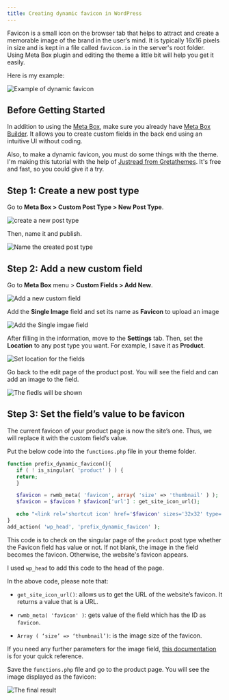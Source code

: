```yaml
---
title: Creating dynamic favicon in WordPress 
---
```


Favicon is a small icon on the browser tab that helps to attract and create a memorable image of the brand in the user’s mind. It is typically 16x16 pixels in size and is kept in a file called `favicon.io` in the server's root folder. Using Meta Box plugin and editing the theme a little bit will help you get it easily. 

Here is my example: 

![Example of dynamic favicon](https://i.imgur.com/2Pvq4fh.png)

## Before Getting Started

In addition to using the [Meta Box](https://metabox.io), make sure you already have [Meta Box Builder](https://metabox.io/plugins/meta-box-builder/). It allows you to create custom fields in the back end using an intuitive UI without coding.

Also, to make a dynamic favicon, you must do some things with the theme. I'm making this tutorial with the help of [Justread from Gretathemes](https://gretathemes.com/wordpress-themes/justread/). It's free and fast, so you could give it a try.

## Step 1: Create a new post type

Go to **Meta Box > Custom Post Type > New Post Type**.

![create a new post type](https://i.imgur.com/TieNS3U.png)

Then, name it and publish.

![Name the created post type](https://i.imgur.com/oOYhUT4.png)

## Step 2: Add a new custom field

Go to **Meta Box** menu > **Custom Fields > Add New**.

![Add a new custom field](https://i.imgur.com/ca5hFyG.png)

Add the **Single Image** field and set its name as **Favicon** to upload an image 

![Add the Single imgae field](https://i.imgur.com/DVIyUSH.png)

After filling in the information, move to the **Settings** tab. Then, set the **Location** to any post type you want. For example, I save it as **Product**.

![Set location for the fields](https://i.imgur.com/7IZclY9.png)

Go back to the edit page of the product post. You will see the field and can add an image to the field.

![The fiedls will be shown](https://i.imgur.com/faszUxs.png)

## Step 3: Set the field’s value to be favicon

The current favicon of your product page is now the site’s one. Thus, we will replace it with the custom field’s value.

Put the below code into the `functions.php` file in your theme folder.

```php
function prefix_dynamic_favicon(){
   if ( ! is_singular( 'product' ) ) {
   return;
   }

   $favicon = rwmb_meta( 'favicon', array( 'size' => 'thumbnail' ) );
   $favicon = $favicon ? $favicon['url'] : get_site_icon_url();

   echo "<link rel='shortcut icon' href='$favicon' sizes='32x32' type='image/x-icon'>";
}
add_action( 'wp_head', 'prefix_dynamic_favicon' );
```

This code is to check on the singular page of the `product` post type whether the Favicon field has value or not. If not blank, the image in the field becomes the favicon. Otherwise, the website's favicon appears.

I used `wp_head` to add this code to the head of the page.

In the above code, please note that:

* `get_site_icon_url()`: allows us to get the URL of the website’s favicon. It returns a value that is a URL.

* `rwmb_meta( 'favicon' )`: gets value of the field which has the ID as `favicon`.

* `Array ( ‘size’ => ‘thumbnail’)`: is the image size of the favicon.

If you need any further parameters for the image field, [this documentation](https://docs.metabox.io/fields/image/#template-usage) is for your quick reference.

Save the `functions.php` file and go to the product page. You will see the image displayed as the favicon:

![The final result](https://i.imgur.com/RVLyjAd.png)

